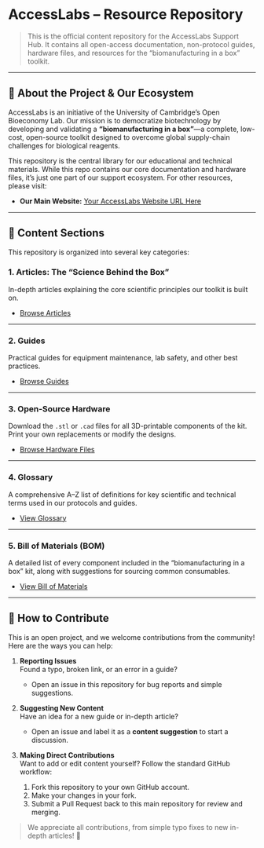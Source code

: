 # AccessLabs – Resource Repository

> This is the official content repository for the AccessLabs Support Hub. It contains all open-access documentation, non-protocol guides, hardware files, and resources for the “biomanufacturing in a box” toolkit.

---

## 👋 About the Project & Our Ecosystem

AccessLabs is an initiative of the University of Cambridge’s Open Bioeconomy Lab. Our mission is to democratize biotechnology by developing and validating a **“biomanufacturing in a box”**—a complete, low-cost, open-source toolkit designed to overcome global supply-chain challenges for biological reagents.

This repository is the central library for our educational and technical materials. While this repo contains our core documentation and hardware files, it’s just one part of our support ecosystem. For other resources, please visit:

- **Our Main Website:** [Your AccessLabs Website URL Here]([https://your-accesslabs-website.example.com](https://accesslabs.netlify.app/))

---

## 📖 Content Sections

This repository is organized into several key categories:

### 1. Articles: The “Science Behind the Box”

In-depth articles explaining the core scientific principles our toolkit is built on.

- [Browse Articles](#)

---

### 2. Guides

Practical guides for equipment maintenance, lab safety, and other best practices.

- [Browse Guides](#)

---

### 3. Open-Source Hardware

Download the `.stl` or `.cad` files for all 3D-printable components of the kit. Print your own replacements or modify the designs.

- [Browse Hardware Files](#)

---

### 4. Glossary

A comprehensive A–Z list of definitions for key scientific and technical terms used in our protocols and guides.

- [View Glossary](#)

---

### 5. Bill of Materials (BOM)

A detailed list of every component included in the “biomanufacturing in a box” kit, along with suggestions for sourcing common consumables.

- [View Bill of Materials](#)

---

## 🤝 How to Contribute

This is an open project, and we welcome contributions from the community! Here are the ways you can help:

1. **Reporting Issues**  
   Found a typo, broken link, or an error in a guide?  
   - Open an issue in this repository for bug reports and simple suggestions.

2. **Suggesting New Content**  
   Have an idea for a new guide or in-depth article?  
   - Open an issue and label it as a **content suggestion** to start a discussion.

3. **Making Direct Contributions**  
   Want to add or edit content yourself? Follow the standard GitHub workflow:  
   1. Fork this repository to your own GitHub account.  
   2. Make your changes in your fork.  
   3. Submit a Pull Request back to this main repository for review and merging.

> We appreciate all contributions, from simple typo fixes to new in-depth articles! 🌱
